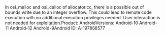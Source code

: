 In osi_malloc and osi_calloc of allocator.cc, there is a possible out of bounds write due to an integer overflow. This could lead to remote code execution with no additional execution privileges needed. User interaction is not needed for exploitation.Product: AndroidVersions: Android-10 Android-11 Android-12 Android-9Android ID: A-197868577